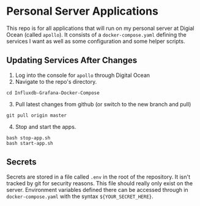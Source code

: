 # Personal Server Applications
This repo is for all applications that will run on my personal server at Digial Ocean (called `apollo`). It consists of a `docker-compose.yaml` defining the services I want as well as some configuration and some helper scripts.

## Updating Services After Changes
1) Log into the console for `apollo` through Digital Ocean
2) Navigate to the repo's directory.
```
cd Influxdb-Grafana-Docker-Compose
```
3) Pull latest changes from github (or switch to the new branch and pull)
```
git pull origin master
```
4) Stop and start the apps.
```
bash stop-app.sh
bash start-app.sh
```

## Secrets
Secrets are stored in a file called `.env` in the root of the repository. It isn't tracked by git for security reasons. This file should really only exist on the server. Environment variables defined there can be accessed through in `docker-compose.yaml` with the syntax `${YOUR_SECRET_HERE}`.